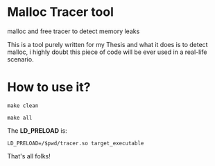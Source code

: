 # Malloc Tracer tool

malloc and free tracer to detect memory leaks

This is a tool purely written for my Thesis and what it does is to detect malloc, i highly doubt this piece of code will be ever used in a real-life scenario.

# How to use it?

``make clean``

``make all``

The **LD_PRELOAD** is:

``LD_PRELOAD=/$pwd/tracer.so target_executable``

That's all folks!
